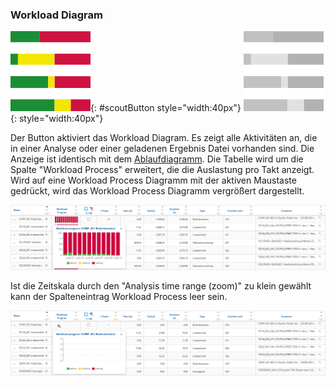 ### Workload Diagram

![Auslastungsdiagramm](docs/RFSCOUT/20.13.19/de/Bilder/Auslastungsdiagramm.4880f38f.svg){: #scoutButton style="width:40px"}
![Bilder/Auslastungsdiagramm_inaktiv](docs/RFSCOUT/20.13.19/de/Bilder/Auslastungsdiagramm_inaktiv.fa448742.svg){: style="width:40px"}

Der Button aktiviert das Workload Diagram. Es zeigt alle Aktivitäten an, die in einer Analyse oder einer geladenen Ergebnis Datei vorhanden sind. Die Anzeige ist identisch mit dem [Ablaufdiagramm](#ablaufdiagramm). Die Tabelle wird um die Spalte "Workload Process" erweitert, die die Auslastung pro Takt anzeigt. Wird auf eine Workload Process Diagramm mit der aktiven Maustaste gedrückt, wird das Workload Process Diagramm vergrößert dargestellt.

![RFScout Process Analysis Anzeigebereiche 2](docs/RFSCOUT/20.13.19/de/Bilder/RF_SCOUT_process_analysis_anzeigebreich_tabelle_workloaddiagram.png)

Ist die Zeitskala durch den "Analysis time range (zoom)" zu klein gewählt kann der Spalteneintrag Workload Process leer sein.

![RFScout Process Analysis Anzeigebereiche 2](docs/RFSCOUT/20.13.19/de/Bilder/RF_SCOUT_process_analysis_anzeigebreich_tabelle_workloaddiagram_leer.png)
